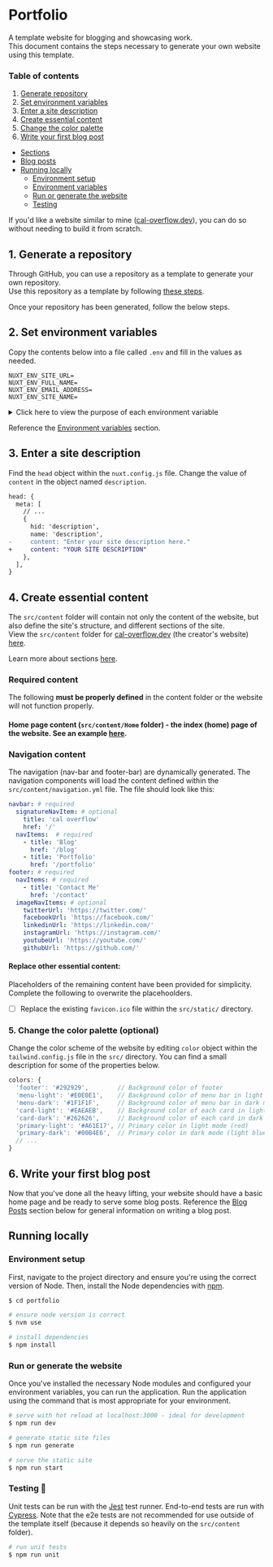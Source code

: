 # Portfolio

A template website for blogging and showcasing work. \
This document contains the steps necessary to generate your own website using this template.

<!-- Table of contents -->
### Table of contents
  1. [Generate repository](#generate-a-repository)
  2. [Set environment variables](#1-set-environment-variables)
  3. [Enter a site description](#2-enter-a-site-description)
  4. [Create essential content](#3-create-essential-content)
  5. [Change the color palette](#4-change-the-color-palette)
  6. [Write your first blog post](#5-write-your-first-blog-post)
- [Sections](#sections)
- [Blog posts](#blog-posts-)
- [Running locally](#running-locally) 
  - [Environment setup](#environment-setup)
  - [Environment variables](#environment-variables)
  - [Run or generate the website](#run-or-generate-the-website)
  - [Testing](#testing-)

If you'd like a website similar to mine ([cal-overflow.dev](http://www.cal-overflow.dev)), you can do so without needing to build it from scratch. 
## 1. Generate a repository
Through GitHub, you can use a repository as a template to generate your own repository. \
Use this repository as a template by following [these steps](https://docs.github.com/en/repositories/creating-and-managing-repositories/creating-a-repository-from-a-template#creating-a-repository-from-a-template).

Once your repository has been generated, follow the below steps.

## 2. Set environment variables
Copy the contents below into a file called `.env`  and fill in the values as needed.

```text[.env]
NUXT_ENV_SITE_URL=
NUXT_ENV_FULL_NAME=
NUXT_ENV_EMAIL_ADDRESS=
NUXT_ENV_SITE_NAME=
```
<details>
  <summary>Click here to view the purpose of each environment variable</summary>


  | Variable | Description | Required |
  | ----: | ------ | :--: |
  | `SITE_URL` | Utilized by the RSS feed generator to let readers know where they can find your site. | ✅ |
  | `FULL_NAME` | Utilized throughout the site.  | ✅ |
  | `EMAIL_ADDRESS` | Utilized for contact requests. | ✅ |
  | `SITE_NAME` | Utilized by the site to change the site title. If left blank, the `FULL_NAME` value is used. |  |

  Note that each environment variable name is preceded by `NUXT_ENV_` so that it is easily accessible by the nuxt application. Refer to Nuxt's [Environment Variables documentation](https://nuxtjs.org/docs/configuration-glossary/configuration-env/#automatic-injection-of-environment-variables).
</details>


Reference the [Environment variables](#environment-variables) section.

## 3. Enter a site description

Find the `head` object within the `nuxt.config.js` file. Change the value of `content` in the object named `description`.

```diff
head: {
  meta: [
    // ...
    {
      hid: 'description',
      name: 'description',
-     content: "Enter your site description here."
+     content: "YOUR SITE DESCRIPTION"
    },
  ],
}
```

## 4. Create essential content
The `src/content` folder will contain not only the content of the website, but also define the site's structure, and different sections of the site.\
View the `src/content` folder for [cal-overflow.dev](https://cal-overflow.dev) (the creator's website) [here](https://github.com/cal-overflow/site/tree/main/src/content).

Learn more about sections [here](./README.md#sections).

### Required content
The following **must be properly defined** in the content folder or the website will not function properly.
#### Home page content (`src/content/Home` folder) - the index (home) page of the website. See an example [here](https://github.com/cal-overflow/site/tree/main/src/content/home).

### Navigation content
The navigation (nav-bar and footer-bar) are dynamically generated. The navigation components will load the content defined within the `src/content/navigation.yml` file. The file should look like this:

```yaml
navbar: # required
  signatureNavItem: # optional
    title: 'cal overflow'
    href: '/'
  navItems:  # required
    - title: 'Blog'
      href: '/blog'
    - title: 'Portfolio'
      href: '/portfolio'
footer: # required
  navItems: # required
    - title: 'Contact Me'
      href: '/contact'
  imageNavItems: # optional
    twitterUrl: 'https://twitter.com/'
    facebookUrl: 'https://facebook.com/'
    linkedinUrl: 'https://linkedin.com/'
    instagramUrl: 'https://instagram.com/'
    youtubeUrl: 'https://youtube.com/'
    githubUrl: 'https://github.com/'
```


#### Replace other essential content:
Placeholders of the remaining content have been provided for simplicity. Complete the following to overwrite the placehoolders.

- [ ] Replace the existing `favicon.ico` file within the `src/static/` directory.


### 5. Change the color palette (optional)
Change the color scheme of the website by editing `color` object within the `tailwind.config.js` file in the `src/` directory. You can find a small description for some of the properties below.

```js
colors: {
  'footer': '#292929',        // Background color of footer
  'menu-light': '#E0E0E1',    // Background color of menu bar in light mode
  'menu-dark': '#1F1F1F',     // Background color of menu bar in dark mode
  'card-light': '#EAEAEB',    // Background color of each card in light mode
  'card-dark': '#262626',     // Background color of each card in dark mode
  'primary-light': '#A61E17', // Primary color in light mode (red)
  'primary-dark': '#00B4E6',  // Primary color in dark mode (light blue)
  // ...
}
```

## 6. Write your first blog post

Now that you've done all the heavy lifting, your website should have a basic home page and be ready to serve some blog posts. Reference the [Blog Posts](./README.md#blog-posts-) section below for general information on writing a blog post.


<!--

---

## Sections
Sections are defined as folders within the `src/content` folder. For instance, creating a `src/content/blog` folder will define a blog section within your website. **Each section must include an `index.md` defining metadata for the section.**

### Metadata
#### Required
1. A title for the section
1. A `primaryView` in which to render for the section's default route (i.e., `/blog/` for `src/content/blog/index.md`)
1. A `secondaryView` in which to render for the section's default route (i.e., `/blog/post-1` for `src/content/blog/post-1.md`)


#### Optional
1. A description for the section
1. A list of tags for the section. This can be an empty array if no tags are.


An example `index.md` metadata is shown below.
```yml
---
# Required
title: Blog
primaryView: post-feed # What view to show on /blog page
secondaryView: post-view # What is shown on pages like /blog/create-a-portfolio-site

# Optional
description: This is the blog section.
tags:
  - Software engineering
  - Tutorial
  - Econ
  - UI/UX
---
```

## Blog posts 📝
Blog posts are written in [Markdown](https://www.markdownguide.org/) and converted to HTML with the [Nuxt Content](https://content.nuxtjs.org/) module.

To write a blog post, create a markdown file within a section (i.e., `src/content/blog/`) directory. An [example post](http://www.cal-overflow.dev/post/download-snapchat-memories) is shown below.

```md
---
id: 2
title: How to create a really cool portfolio website
slug: create-a-portfolio-site
date: Janurary 7, 2023
img: website-layout.png
tags:
  - Software Engineering
  - Tutorial
---

As software engineers, we often create tons of really cool projects and want a place where we can show off our work.

Let's take a step-by-step look into how I made my portfolio.
<!--more-->

<!-- REMOVE THIS?????
Steps: 
1. Clone the [template repository](https://github.com/cal-overflow/portfolio).
...
```

View the Nuxt docs on [Writing Content](https://content.nuxtjs.org/writing) for a detailed explanation on how to write blog posts.

Note that feature images should be placed in directory `src/assets/images/feature/`. Other post images should be placed in `src/static/blog-images/`. Reference the [source code for cal-overflow.dev](https://github.com/cal-overflow/site) as an example.

## Post tags
Post tags allow you to group posts within the same section together based on similarities such as topic. Post tags are defined in the sections `index.md` file.

Refer to the [sections](#sections) documentation above for more information on defining tags within a section.


-->
## Running locally
### Environment setup
First, navigate to the project directory and ensure you're using the correct version of Node. Then, install the Node dependencies with [npm](https://www.npmjs.com/).
```bash
$ cd portfolio

# ensure node version is correct
$ nvm use

# install dependencies
$ npm install
```

<!-- ### Environment variables-->
### Run or generate the website
Once you've installed the necessary Node modules and configured your environment variables, you can run the application. Run the application using the command that is most appropriate for your environment.

```bash
# serve with hot reload at localhost:3000 - ideal for development
$ npm run dev

# generate static site files
$ npm run generate

# serve the static site
$ npm run start
```


### Testing 🧪

Unit tests can be run with the [Jest](https://jestjs.io/) test runner. End-to-end tests are run with [Cypress](https://www.cypress.io/). Note that the e2e tests are not recommended for use outside of the template itself (because it depends so heavily on the `src/content` folder).

```bash
# run unit tests
$ npm run unit
``` 

